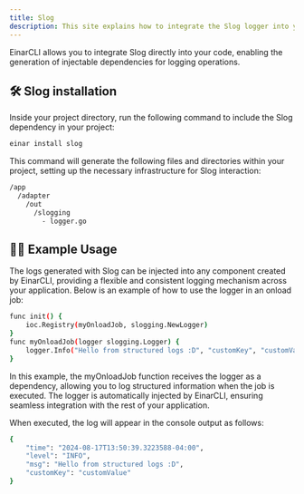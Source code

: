 ```yaml
---
title: Slog
description: This site explains how to integrate the Slog logger into your EinarCLI application.
---
```


EinarCLI allows you to integrate Slog directly into your code, enabling the generation of injectable dependencies for logging operations.

## 🛠️ Slog installation
Inside your project directory, run the following command to include the Slog dependency in your project:

```sh
einar install slog
```

This command will generate the following files and directories within your project, setting up the necessary infrastructure for Slog interaction:

```sh 
/app
  /adapter
    /out
      /slogging
        - logger.go  
```


## 👨‍💻 Example Usage

The logs generated with Slog can be injected into any component created by EinarCLI, providing a flexible and consistent logging mechanism across your application. Below is an example of how to use the logger in an onload job:

```sh
func init() {
	ioc.Registry(myOnloadJob, slogging.NewLogger)
}
func myOnloadJob(logger slogging.Logger) {
	logger.Info("Hello from structured logs :D", "customKey", "customValue")
}
```
In this example, the myOnloadJob function receives the logger as a dependency, allowing you to log structured information when the job is executed. The logger is automatically injected by EinarCLI, ensuring seamless integration with the rest of your application.

When executed, the log will appear in the console output as follows:

```sh
{
    "time": "2024-08-17T13:50:39.3223588-04:00",
    "level": "INFO",
    "msg": "Hello from structured logs :D",
    "customKey": "customValue"
}
```